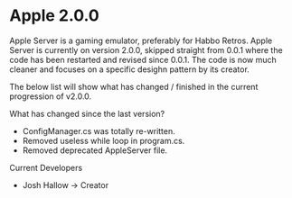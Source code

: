 # Apple 2.0.0
Apple Server is a gaming emulator, preferably for Habbo Retros. Apple Server is currently on version 2.0.0, skipped straight from 0.0.1 where the code has been restarted and revised since 0.0.1. The code is now much cleaner and focuses on a specific desighn pattern by its creator.

The below list will show what has changed / finished in the current progression of v2.0.0.

What has changed since the last version?
- ConfigManager.cs was totally re-written.
- Removed useless while loop in program.cs.
- Removed deprecated AppleServer file.

Current Developers
- Josh Hallow -> Creator
